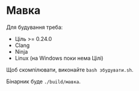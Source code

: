 # Мавка

Для будування треба:

- Ціль >= 0.24.0
- Clang
- Ninja
- Linux (на Windows поки нема Цілі)

Щоб скомпілювати, виконайте `bash збудувати.sh`.

Бінарник буде `./build/мавка`.
